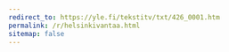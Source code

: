```yaml
---
redirect_to: https://yle.fi/tekstitv/txt/426_0001.htm
permalink: /r/helsinkivantaa.html
sitemap: false
---
```

